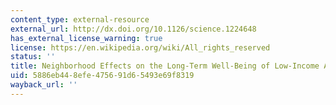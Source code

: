 ```yaml
---
content_type: external-resource
external_url: http://dx.doi.org/10.1126/science.1224648
has_external_license_warning: true
license: https://en.wikipedia.org/wiki/All_rights_reserved
status: ''
title: Neighborhood Effects on the Long-Term Well-Being of Low-Income Adults
uid: 5886eb44-8efe-4756-91d6-5493e69f8319
wayback_url: ''
---
```


